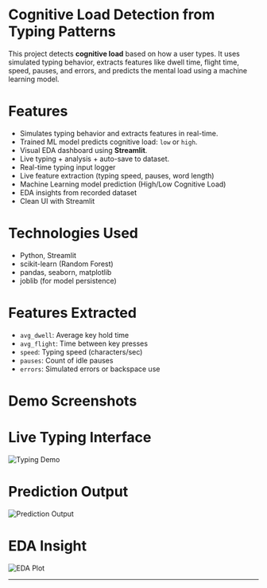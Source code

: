 # Cognitive Load Detection from Typing Patterns

This project detects **cognitive load** based on how a user types. It uses simulated typing behavior, extracts features like dwell time, flight time, speed, pauses, and errors, and predicts the mental load using a machine learning model.

# Features
- Simulates typing behavior and extracts features in real-time.
- Trained ML model predicts cognitive load: `low` or `high`.
- Visual EDA dashboard using **Streamlit**.
- Live typing + analysis + auto-save to dataset.
- Real-time typing input logger
- Live feature extraction (typing speed, pauses, word length)
- Machine Learning model prediction (High/Low Cognitive Load)
- EDA insights from recorded dataset
- Clean UI with Streamlit

# Technologies Used
- Python, Streamlit
- scikit-learn (Random Forest)
- pandas, seaborn, matplotlib
- joblib (for model persistence)

# Features Extracted
- `avg_dwell`: Average key hold time
- `avg_flight`: Time between key presses
- `speed`: Typing speed (characters/sec)
- `pauses`: Count of idle pauses
- `errors`: Simulated errors or backspace use



# Demo Screenshots

# Live Typing Interface
![Typing Demo](screenshots/live_typing_demo.png)

# Prediction Output
![Prediction Output](screenshots/prediction_output.png)

# EDA Insight
![EDA Plot](screenshots/eda_insights7.png)

---

